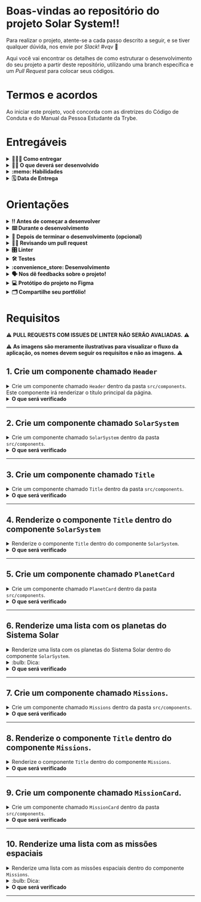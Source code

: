 # Boas-vindas ao repositório do projeto Solar System!!

Para realizar o projeto, atente-se a cada passo descrito a seguir, e se tiver qualquer dúvida, nos envie por _Slack_! #vqv 🚀

Aqui você vai encontrar os detalhes de como estruturar o desenvolvimento do seu projeto a partir deste repositório, utilizando uma branch específica e um _Pull Request_ para colocar seus códigos.

# Termos e acordos

Ao iniciar este projeto, você concorda com as diretrizes do Código de Conduta e do Manual da Pessoa Estudante da Trybe.

# Entregáveis

<details>
  <summary><strong>🤷🏽‍♀️ Como entregar</strong></summary><br />

  Para entregar o seu projeto você deverá criar um *Pull Request* neste repositório.

  Lembre-se que você pode consultar nosso conteúdo sobre [Git & GitHub](https://app.betrybe.com/course/4d67f5b4-34a6-489f-a205-b6c7dc50fc16/) e nosso [Blog - Git & GitHub](https://blog.betrybe.com/tecnologia/git-e-github/) sempre que precisar!
</details>

<details>
  <summary><strong>👨‍💻 O que deverá ser desenvolvido</strong></summary><br />

  Neste projeto você desenvolverá um modelo do sistema solar! Ao utilizar essa aplicação, uma pessoa usuária deverá ser capaz de:

    * Visualizar todos os planetas do sistema solar renderizados na tela;

    * Visualizar todas as cartas com informações sobre missões espaciais;

</details>

<details>
  <summary><strong>:memo: Habilidades</strong></summary><br />

  Neste projeto, verificaremos se você é capaz de:

  * Utilizar JSX no React;

  * Utilizar corretamente o método `render()` para renderizar seus componentes;

  * Utilizar `import` para trazer componentes em diferentes arquivos;

  * Criar componentes de classe em React;

  * Criar múltiplos componentes a partir de um array;

  * Fazer uso de `props` corretamente;

  * Fazer uso de `PropTypes` para validar as `props de um componente`.
</details>

<details>
  <summary><strong>🗓 Data de Entrega</strong></summary><br />
  
  * Este projeto é individual;
  * Será `1` de projeto;
  * Data para entrega final do projeto: `28/09/2022 14:00`.

</details>

# Orientações

<details>
  <summary><strong>‼️ Antes de começar a desenvolver</strong></summary><br />

  1. Clone o repositório

  - Use o comando: `git clone git@github.com:tryber/sd-025-a-project-solar-system.git`.
  - Entre na pasta do repositório que você acabou de clonar:
    - `cd sd-025-a-project-solar-system`

  2. Instale as dependências

  - `npm install`.
  
  3. Crie uma branch a partir da branch `master`

  - Verifique que você está na branch `master`
    - Exemplo: `git branch`
  - Se não estiver, mude para a branch `master`
    - Exemplo: `git checkout master`
  - Agora crie uma branch à qual você vai submeter os `commits` do seu projeto
    - Você deve criar uma branch no seguinte formato: `nome-de-usuario-nome-do-projeto`
    - Exemplo: `git checkout -b joaozinho-sd-025-a-project-solar-system>`

  4. Adicione as mudanças ao _stage_ do Git e faça um `commit`

  - Verifique que as mudanças ainda não estão no _stage_
    - Exemplo: `git status` (deve aparecer listada a pasta _joaozinho_ em vermelho)
  - Adicione o novo arquivo ao _stage_ do Git
    - Exemplo:
      - `git add .` (adicionando todas as mudanças - _que estavam em vermelho_ - ao stage do Git)
      - `git status` (deve aparecer listado o arquivo _joaozinho/README.md_ em verde)
  - Faça o `commit` inicial
    - Exemplo:
      - `git commit -m 'iniciando o projeto x'` (fazendo o primeiro commit)
      - `git status` (deve aparecer uma mensagem tipo _nothing to commit_ )

  5. Adicione a sua branch com o novo `commit` ao repositório remoto

  - Usando o exemplo anterior: `git push -u origin joaozinho-sd-025-a-project-solar-system`

  6. Crie um novo `Pull Request` _(PR)_

  - Vá até a página de _Pull Requests_ do [repositório no GitHub](https://github.com/tryber/sd-025-a-project-solar-system/pulls)
  - Clique no botão verde _"New pull request"_
  - Clique na caixa de seleção _"Compare"_ e escolha a sua branch **com atenção**
  - Coloque um título para a sua _Pull Request_
    - Exemplo: _"Cria tela de busca"_
  - Clique no botão verde _"Create pull request"_
  - Adicione uma descrição para o _Pull Request_ e clique no botão verde _"Create pull request"_
  - **Não se preocupe em preencher mais nada por enquanto!**
  - Volte até a [página de _Pull Requests_ do repositório](https://github.com/tryber/sd-025-a-project-solar-system/pulls) e confira que o seu _Pull Request_ está criado

</details>

<details>
  <summary><strong>⌨️ Durante o desenvolvimento</strong></summary><br />

  - Faça `commits` das alterações que você fizer no código regularmente

  - Lembre-se de sempre após um (ou alguns) `commits` atualizar o repositório remoto

  - Os comandos que você utilizará com mais frequência são:
    1. `git status` _(para verificar o que está em vermelho - fora do stage - e o que está em verde - no stage)_
    2. `git add` _(para adicionar arquivos ao stage do Git)_
    3. `git commit` _(para criar um commit com os arquivos que estão no stage do Git)_
    4. `git push -u origin nome-da-branch` _(para enviar o commit para o repositório remoto na primeira vez que fizer o `push` de uma nova branch)_
    5. `git push` _(para enviar o commit para o repositório remoto após o passo anterior)_

</details>

<details>
  <summary><strong>🤝 Depois de terminar o desenvolvimento (opcional)</strong></summary><br />

  Para sinalizar que o seu projeto está pronto para o _"Code Review"_, faça o seguinte:

  - Vá até a página **DO SEU** _Pull Request_, adicione a label de _"code-review"_ e marque seus colegas:

    - No menu à direita, clique no _link_ **"Labels"** e escolha a _label_ **code-review**;

    - No menu à direita, clique no _link_ **"Assignees"** e escolha **o seu usuário**;

    - No menu à direita, clique no _link_ **"Reviewers"** e digite `students`, selecione o time `tryber/students-sd-025-a`.

  Caso tenha alguma dúvida, [aqui tem um video explicativo](https://vimeo.com/362189205).

</details>

<details>
  <summary><strong>🕵🏿 Revisando um pull request</strong></summary><br />

  Use o conteúdo sobre [Code Review](https://course.betrybe.com/real-life-engineer/code-review/) para te ajudar a revisar os _Pull Requests_.

</details>

<details>
  <summary><strong>🎛 Linter</strong></summary><br />

  Usaremos o [ESLint](https://eslint.org/) e o [StyleLint](https://stylelint.io/) para fazer a análise estática do seu código.

  Este projeto já vem com as dependências relacionadas ao _linter_ configuradas no arquivo `package.json`.

  Para poder rodar o _linter_ em um projeto basta executar o comando `npm install` dentro do projeto e depois `npm run lint` para executar o `ESLint`, ou `npm run lint:styles` para executar o `StyleLint`. Se a análise do _linter_ encontrar problemas no seu código, tais problemas serão mostrados no seu terminal. Se não houver problema no seu código, nada será impresso no seu terminal.

  Você pode também instalar o plugin do `ESLint` no `VSCode`. Para isso, basta fazer o download do [plugin `ESLint`](https://marketplace.visualstudio.com/items?itemName=dbaeumer.vscode-eslint) e instalá-lo.

  Em caso de dúvidas, confira o material do course sobre [ESLint e Stylelint](https://app.betrybe.com/course/real-life-engineer/eslint).

  ⚠️ Lembre-se que o seu projeto só será avaliado se estiver passando pelos **checks** dos **linters**.
</details>

<details>
  <summary><strong>🛠 Testes</strong></summary><br />

  Vamos utilizar [React Testing Library](https://testing-library.com/docs/react-testing-library/intro) para execução dos testes.

  ### Executando todos os testes

  Esse _framework_ de testes utiliza algumas marcações no código para verificar a solução proposta, uma dessas marcações é o atributo `data-testid` e faremos uso dele aqui.

  Na descrição dos requisitos do projeto será pedido que seja feita a adição de atributos `data-testid` nos elementos _HTML_. Veja o exemplo abaixo para deixar mais nítido como usar esse requisito:

  Se o requisito pedir "crie um botão e adicione o id de teste (ou `data-testid`) com o valor `my-action`, você pode criar:

  ```html
  <button data-testid="my-action"></button>
  ```

  ou

  ```html
  <a data-testid="my-action"></a>
  ```

  Ou seja, o atributo `data-testid="my-action"` servirá para o _React Testing Library_(RTL) identificar o elemento. Dessa forma, conseguiremos realizar testes focados no comportamento da aplicação.

  Em alguns requisitos, utilizamos o `getByRole` para poder selecionar os elementos de forma semântica. Portanto, atente-se às instruções de cada requisito. Por exemplo, se o requisito pedir explicitamente um `button`, você deverá utilizar exatamente esse elemento.

  Para verificar a solução proposta, você pode executar todos os testes localmente, basta executar:

  ```bash
  npm test
  ```

  ### Dica: desativando testes

  Especialmente no início, quando a maioria dos testes está falhando, a saída após executar os testes é extensa. Você pode desabilitar temporariamente um teste utilizando a função `.skip` junto à função `it`. Como o nome indica, esta função "pula" um teste:

  ```javascript
  it.skip('Será validado se o componente `<Title />` contém uma tag `h2`', () => {
    render(<Title headline={headlineText} />);
    const headline = screen.getByRole('heading', { level: 2 });
      
    expect(headline).toBeInTheDocument();
  });
  ```

  ![skip-test-image](skip-image.png)

  Uma outra forma para contornar esse problema é a utilização da função `.only` após o `it`. Com isso, será possível que apenas um requisito rode localmente e seja avaliado.

  ```javascript
  it.only('Será validado se o componente `<Title />` contém uma tag `h2`', () => {
    render(<Title headline={headlineText} />);
    const headline = screen.getByRole('heading', { level: 2 });
      
    expect(headline).toBeInTheDocument();
  });
  ```

  ![only-test-image](only-image.png)

  ### Executando um teste específico

  Você também pode rodar apenas um arquivo de teste, por exemplo:

  ```bash
  npm test 03.Title.test.js
  ```

  ou

  ```bash
  npm test 03.Title
  ```

  ⚠️ **O avaliador automático não necessariamente avalia seu projeto na ordem em que os requisitos aparecem no readme. Isso acontece para deixar o processo de avaliação mais rápido. Então, não se assuste se isso acontecer, ok?**

</details>

<details>
  <summary><strong>:convenience_store: Desenvolvimento </strong></summary><br />

  Você deve desenvolver uma aplicação em React com criação de componentes de classe e passagem de props. Essa aplicação simulará uma visualização do Sistema Solar, bem como informações sobre diversas missões espacias que ocorreram ao longo da história.

  As imagens dos planetas e as informações das missões são fornecidas no projeto. Você terá que desenvolver os componentes necessários para exibí-las na tela, conforme o descrito nos requisitos.
</details>

<details>
  <summary><strong>🗣 Nos dê feedbacks sobre o projeto!</strong></summary><br />

Ao finalizar e submeter o projeto, não se esqueça de avaliar sua experiência preenchendo o formulário. 
**Leva menos de 3 minutos!**

[FORMULÁRIO DE AVALIAÇÃO DE PROJETO](https://be-trybe.typeform.com/to/ZTeR4IbH)

</details>

<details>
  <summary><strong>💻 Protótipo do projeto no Figma</strong></summary><br />

  Além da qualidade do código e do atendimento aos requisitos, um bom layout é um dos aspectos responsáveis por melhorar a usabilidade de uma aplicação e turbinar seu portfólio!

  Você pode estar se perguntando: *"Como deixo meu projeto com um layout mais atrativo?"* 🤔

  Para isso, disponibilizamos esse [protótipo do Figma](https://www.figma.com/file/V0ShpXzvv8OEi0DlDnXsJq/%5BProjeto%5D%5BFrontend%5D-Solar-System?node-id=2%3A2) para lhe ajudar !

  ⚠️ A estilização de sua aplicação não será avaliada nesse projeto, portanto esse protótipo é apenas uma **sugestão** e seu uso é **opcional**. Sinta-se à vontade para modificar o layout e deixá-lo do seu jeito.

  Caso queira utilizar a mesma imagem de fundo apresentada no Figma, ela está sendo disponibilizada dentro da pasta `src/images`.

</details>

<details>
  <summary><strong>🗂 Compartilhe seu portfólio!</strong></summary><br />

  Você sabia que o LinkedIn é a principal rede social profissional e compartilhar o seu aprendizado lá é muito importante para quem deseja construir uma carreira de sucesso? Compartilhe esse projeto no seu LinkedIn, marque o perfil da Trybe (@trybe) e mostre para a sua rede toda a sua evolução.

</details>

# Requisitos

:warning: **PULL REQUESTS COM ISSUES DE LINTER NÃO SERÃO AVALIADAS.** :warning:

:warning: **As imagens são meramente ilustrativas para visualizar o fluxo da aplicação, os nomes devem seguir os requisitos e não as imagens.** :warning:

## 1. Crie um componente chamado `Header`

<details>
  <summary>Crie um componente chamado <code>Header</code> dentro da pasta <code>src/components</code>. Este componente irá renderizar o título principal da página.</summary>

  - Ele deve conter uma tag `header` e, dentro dela, uma tag `h1`. O texto da tag `h1` deve ser "Sistema Solar";
    
  - Renderize o componente `Header` dentro do componente principal `App`.

  ![Screenshot](public/examples/req1.png)
</details>

<details>
  <summary><strong>O que será verificado</strong></summary><br />

  * Será validado se o componente `<Header />` é renderizado;

  * Será validado se o componente `<Header />` contém uma tag `header`;

  * Será validado se o componente `<Header />` contém uma tag `h1`;

  * Será validado se o componente `<Header />` renderiza corretamente o texto "Sistema Solar";

  * Será validado se o componente `<Header />` está sendo renderizado no componente principal `App`.
</details>

---

## 2. Crie um componente chamado `SolarSystem`

<details>
  <summary>Crie um componente chamado <code>SolarSystem</code> dentro da pasta <code>src/components</code>.</summary>

  - O componente `SolarSystem` deve ter uma `div` que envolva todo seu conteúdo e que tenha o atributo `data-testid="solar-system"`;

  - Renderize o componente `SolarSystem` abaixo do `Header`, dentro do componente principal `App`.
</details>

<details>
  <summary><strong>O que será verificado</strong></summary><br />

  * Será validado se o componente `<SolarSystem />` é renderizado;

  * Será validado se existe uma `div` que possui o `data-testid="solar-system"`;

  * Será validado se o componente `<SolarSystem />` está sendo renderizado no componente principal `App`.
</details>

---

## 3. Crie um componente chamado `Title`

<details>
  <summary>Crie um componente chamado <code>Title</code> dentro da pasta <code>src/components</code>.</summary>

  - O componente `Title` deve receber uma prop `headline`;
    
  - Ele deve conter uma tag `h2`, que deve renderizar o texto recebido pela prop `headline`.
</details>

<details>
  <summary><strong>O que será verificado</strong></summary><br />

  * Será validado se o componente `<Title />` é renderizado;

  * Será validado se o componente `<Title />` contém uma tag `h2`;

  * Será validado se o componente `<Title />` renderiza o texto passado pela prop `headline` dentro de uma tag `h2`.
</details>

---

## 4. Renderize o componente `Title` dentro do componente `SolarSystem`

<details>
  <summary>Renderize o componente <code>Title</code> dentro do componente <code>SolarSystem</code>.</summary>

  - O componente `Title` deve ser renderizado recebendo a prop `headline` com o valor "Planetas".

  ![Screenshot](public/examples/req4.png)
</details>

<details>
  <summary><strong>O que será verificado</strong></summary><br />

  * Será validado se o texto "Planetas" é renderizado usando o componente `Title` dentro do componente `SolarSystem`.
</details>

---

## 5. Crie um componente chamado `PlanetCard`
<details>
  <summary>Crie um componente chamado <code>PlanetCard</code> dentro da pasta <code>src/components</code>.</summary>

  - O componente `PlanetCard` deve receber duas props: uma chamada `planetName` e outra chamada `planetImage`;
    
  - O componente `PlanetCard` deve ter uma `div` que envolva todo seu conteúdo e que tenha o atributo `data-testid="planet-card"`;
    
  - O componente `PlanetCard` deve renderizar o texto recebido pela prop `planetName`. Sugerimos a utilização de tags de [Conteúdo de Fluxo](https://developer.mozilla.org/pt-BR/docs/Web/Guide/HTML/Content_categories#conte%C3%BAdo_de_fluxo), como `<p>`, que deve conter o atributo `data-testid="planet-name"`;
    
  - O componente `PlanetCard` deve renderizar uma imagem que tenha o atributo `src` com o valor recebido pela prop `planetImage`;

  - Além do atributo `src`, a imagem renderizada deve ter o atributo `alt` com o texto `Planeta {planetName}`, onde `{planetName}` é o valor recebido pela prop `planetName`.
</details>

<details>
  <summary><strong>O que será verificado</strong></summary><br />

  * Será validado se o componente `<PlanetCard />` é renderizado;

  * Será validado se o componente `<PlanetCard />` possui uma div com o atributo `data-testid="planet-card"`;

  * Será validado se é renderizado o texto recebido pela prop `planetName`;

  * Será validado se é renderizada uma imagem com o atributo `src` com o mesmo valor recebido pela prop `planetImage`;

  * Será validado se, além do atributo `src`, a imagem renderizada possui o atributo `alt` com o texto `Planeta {planetName}`, onde `{planetName}` é o valor recebido pela prop `planetName`.
</details>

---

## 6. Renderize uma lista com os planetas do Sistema Solar

<details>
  <summary>Renderize uma lista com os planetas do Sistema Solar dentro do componente <code>SolarSystem</code>.</summary>

  - Utilize o componente `PlanetCard` para renderizar cada item da lista de planetas;

  - Você encontrará a lista com os nomes e as imagens de cada planeta do Sistema Solar no arquivo `src/data/planets.js`;
    
  - Você deve importar a lista no componente `SolarSystem` usando o código:
  ```javascript
  import planets from '../data/planets';
  ```

  - A lista de planetas é um _array_ de objetos no seguinte formato:
  ```javascript
  {
    name: "Nome do planeta",
    image: "caminho-para-imagem-do-planeta"
  }
  ```

  - Para cada planeta da lista, você deverá renderizar um componente `PlanetCard`, passando o atributo `name` para a prop `planetName` e o atributo `image` para a prop `planetImage`.

  ![Screenshot](public/examples/req6.png)
</details>

<details>
  <summary>:bulb: Dica: </summary> 

  - Lembre-se do método que te permite criar vários componentes iguais a partir dos valores presentes em um _array_. Lembre-se que ao renderizar uma lista, você deve passar o atributo `key` para cada item. Você pode usar o nome do planeta como `key`.
</details>

<details>
  <summary><strong>O que será verificado</strong></summary><br />

  * Será verificado se é renderizado um componente `<PlanetCard />` para cada planeta da lista de planetas;

  * Será verificado se todos os planetas do Sistema Solar estão sendo listados na tela.
</details>

---

## 7. Crie um componente chamado `Missions`.

<details>
  <summary>Crie um componente chamado <code>Missions</code> dentro da pasta <code>src/components</code>.</summary>

  - Este componente deve ter uma `div` que envolva todo seu conteúdo e que tenha o atributo `data-testid="missions"`;

  - Renderize o componente `Missions` abaixo do `SolarSystem`, dentro do componente principal `App`.
</details>

<details>
<summary><strong>O que será verificado</strong></summary><br />

  * Será validado se o componente `<Missions />` é renderizado;

  * Será validado se existe uma `div` que possui o `data-testid="missions"`;

  * Será validado se o componente `<Missions />` está sendo renderizado no componente principal `App`.
</details>

---

## 8. Renderize o componente `Title` dentro do componente `Missions`.

<details>
  <summary>Renderize o componente <code>Title</code> dentro do componente <code>Missions</code>.</summary>

  - O componente `Title` deve ser renderizado recebendo a prop `headline` com o valor "Missões".

  ![Screenshot](public/examples/req8.png)
</details>
<details>
<summary><strong>O que será verificado</strong></summary><br />

  * Será validado se o texto "Missões" é renderizado usando o componente `Title` dentro do componente `Missions`.
</details>

---

## 9. Crie um componente chamado `MissionCard`.

<details>
  <summary>Crie um componente chamado <code>MissionCard</code> dentro da pasta <code>src/components</code>.</summary>

  - O componente `MissionCard` deve receber quatro props:
    - `name`
    - `year`
    - `country`
    - `destination`

  - O componente `MissionCard` deve ter uma `div` que envolva todo seu conteúdo e que tenha o atributo `data-testid="mission-card"`;
  
  - O componente `MissionCard` deve renderizar o texto recebido pela prop `name`. Sugerimos a utilização de tags de [Conteúdo de Fluxo](https://developer.mozilla.org/pt-BR/docs/Web/Guide/HTML/Content_categories#conte%C3%BAdo_de_fluxo), como `<p>`, que deve conter o atributo `data-testid="mission-name"`;
  
  - O componente `MissionCard` deve renderizar o texto recebido pela prop `year`. Sugerimos a utilização de tags de [Conteúdo de Fluxo](https://developer.mozilla.org/pt-BR/docs/Web/Guide/HTML/Content_categories#conte%C3%BAdo_de_fluxo), como `<p>`, que deve conter o atributo `data-testid="mission-year"`;
  
  - O componente `MissionCard` deve renderizar o texto recebido pela prop `country`. Sugerimos a utilização de tags de [Conteúdo de Fluxo](https://developer.mozilla.org/pt-BR/docs/Web/Guide/HTML/Content_categories#conte%C3%BAdo_de_fluxo), como `<p>`, que deve conter o atributo `data-testid="mission-country"`;
  
  - O componente `MissionCard` deve renderizar o texto recebido pela prop `destination`. Sugerimos a utilização de tags de [Conteúdo de Fluxo](https://developer.mozilla.org/pt-BR/docs/Web/Guide/HTML/Content_categories#conte%C3%BAdo_de_fluxo), como `<p>`, que deve conter o atributo `data-testid="mission-destination"`.
</details>

<details>
  <summary><strong>O que será verificado</strong></summary><br />

  * Será validado se o componente `<MissionCard />` é renderizado;

  * Será validado se o componente `<MissionCard />` possui uma div com o atributo `data-testid="mission-card"`;

  * Será validado se é renderizado o texto recebido pela prop `name`;

  * Será validado se é renderizado o texto recebido pela prop `year`;

  * Será validado se é renderizado o texto recebido pela prop `country`;

  * Será validado se é renderizado o texto recebido pela prop `destination`. 
</details>

---

## 10. Renderize uma lista com as missões espaciais

<details>
  <summary>Renderize uma lista com as missões espaciais dentro do componente <code>Missions</code>.</summary>

  - Utilize o componente `MissionCard` para renderizar cada item da lista de missões;

  - Você encontrará a lista com as informações de cada missão espacial no arquivo `src/data/missions.js`;

  - Você deve importar a lista no componente `Missions` usando o código:
  ```javascript
  import missions from '../data/missions';
  ```

  - A lista de missões espaciais é um _array_ de objetos no seguinte formato:
  ```javascript
  {
    name: 'Nome da missão',
    year: 'Ano de lançamento da missão',
    country: 'País que lançou a missão',
    destination: 'Destino da missão',
  }
  ```

  - Para cada missão espacial da lista, você deverá renderizar um componente `MissionCard`, passando cada atributo para sua respectiva prop.

  <img src="public/examples/req10.png" alt="Screenshot" width=528 />

</details>
<details>
<summary>:bulb: Dica:</summary>

  - Lembre-se do método que te permite criar vários componentes iguais a partir dos valores presentes em um _array_. Lembre-se que ao renderizar uma lista, você deve passar o atributo `key` para cada item. Você pode usar o nome da missão como `key`.
</details>

<details>
  <summary><strong>O que será verificado</strong></summary><br />

  * Será verificado se é renderizado um componente `<MissionCard />` para cada missão espacial da lista de missões;

  * Será verificado se todas as missões espaciais estão sendo listadas na tela.
</details>

---
